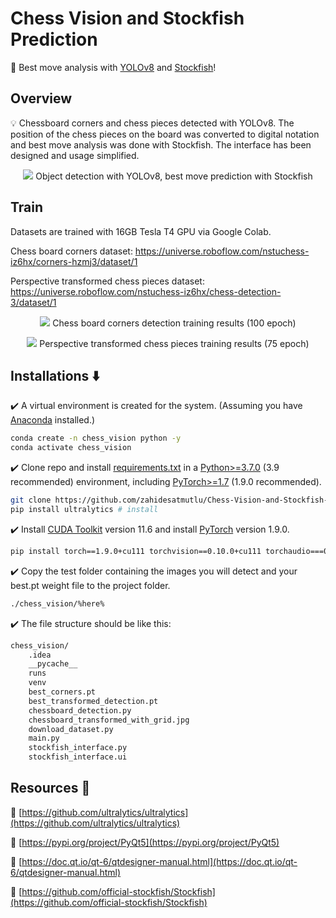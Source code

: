 # Chess Vision and Stockfish Prediction

🙌 Best move analysis with [YOLOv8](https://github.com/ultralytics/ultralytics) and [Stockfish](https://github.com/official-stockfish/Stockfish)!

## Overview

💡 Chessboard corners and chess pieces detected with YOLOv8. The position of the chess pieces on the board was converted to digital notation and best move analysis was done with Stockfish. The interface has been designed and usage simplified.

<p align="center">
  <img src="https://media.giphy.com/media/v1.Y2lkPTc5MGI3NjExZzVvemg5aDRiaWgwaXR1bnR4dDJucG81dDNxNWhianpnNDcwd3ZkeCZlcD12MV9pbnRlcm5hbF9naWZfYnlfaWQmY3Q9Zw/bvqmSkwn6lte32lneE/giphy.gif" />
Object detection with YOLOv8, best move prediction with Stockfish
</p>

## Train
Datasets are trained with 16GB Tesla T4 GPU via Google Colab.

Chess board corners dataset: https://universe.roboflow.com/nstuchess-iz6hx/corners-hzmj3/dataset/1

Perspective transformed chess pieces dataset: https://universe.roboflow.com/nstuchess-iz6hx/chess-detection-3/dataset/1

<p align="center">
  <img src="https://i.hizliresim.com/jxi31qz.png" />
  Chess board corners detection training results (100 epoch)
</p>

<p align="center">
  <img src="https://i.hizliresim.com/jkd9kbw.png" />
  Perspective transformed chess pieces training results (75 epoch)
</p>



## Installations ⬇️

✔️ A virtual environment is created for the system. (Assuming you have [Anaconda](https://www.anaconda.com/) installed.)

```bash
conda create -n chess_vision python -y
conda activate chess_vision
```

✔️ Clone repo and install [requirements.txt](https://github.com/zahidesatmutlu/yolov5-sahi/blob/master/requirements.txt) in a [Python>=3.7.0](https://www.python.org/downloads/) (3.9 recommended) environment, including [PyTorch>=1.7](https://pytorch.org/get-started/locally/) (1.9.0 recommended).

```bash
git clone https://github.com/zahidesatmutlu/Chess-Vision-and-Stockfish-Prediction  # clone
pip install ultralytics # install
```

✔️ Install [CUDA Toolkit](https://developer.nvidia.com/cuda-11-6-0-download-archive) version 11.6 and install [PyTorch](https://pytorch.org/get-started/previous-versions/) version 1.9.0.

```bash
pip install torch==1.9.0+cu111 torchvision==0.10.0+cu111 torchaudio===0.9.0 -f https://download.pytorch.org/whl/torch_stable.html
```

✔️ Copy the test folder containing the images you will detect and your best.pt weight file to the project folder.

```bash
./chess_vision/%here%
```

✔️ The file structure should be like this:

```bash
chess_vision/
    .idea
    __pycache__
    runs
    venv
    best_corners.pt
    best_transformed_detection.pt
    chessboard_detection.py
    chessboard_transformed_with_grid.jpg
    download_dataset.py
    main.py
    stockfish_interface.py
    stockfish_interface.ui
```

## Resources 🤝

🔸 [https://github.com/ultralytics/ultralytics](https://github.com/ultralytics/ultralytics)

🔸 [https://pypi.org/project/PyQt5](https://pypi.org/project/PyQt5)

🔸 [https://doc.qt.io/qt-6/qtdesigner-manual.html](https://doc.qt.io/qt-6/qtdesigner-manual.html)

🔸 [https://github.com/official-stockfish/Stockfish](https://github.com/official-stockfish/Stockfish)
